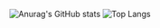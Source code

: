 ![Anurag's GitHub stats](https://github-readme-stats.vercel.app/api?username=jordandarville&show_icons=true&theme=radical)
![Top Langs](https://github-readme-stats.vercel.app/api/top-langs/?username=jordandarville&layout=compact&theme=radical)

